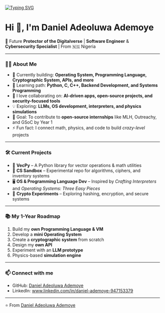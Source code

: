 [![Typing SVG](https://readme-typing-svg.demolab.com?font=Fira+Code&pause=1000&color=FF0000&center=true&vCenter=true&width=800&lines=Hi%2C+I'm+Daniel+Adeoluwa+Ademoye;Protector+of+the+Digitalverse;Aspiring+Software+Engineer;Cybersecurity+Enthusiast;Lifelong+Learner+%26+Innovator)](https://git.io/typing-svg)


# Hi 👋, I'm Daniel Adeoluwa Ademoye

🚀 Future **Protector of the Digitalverse** | **Software Engineer** & **Cybersecurity Specialist** | From 🇳🇬 Nigeria  

---

### 👨‍💻 About Me  
- 🔭 Currently building: **Operating System, Programming Language, Cryptographic System, APIs, and more**  
- 🌱 Learning path: **Python, C, C++, Backend Development, and Systems Programming**  
- 👯 I love collaborating on: **AI-driven apps, open-source projects, and security-focused tools**  
- 💡 Exploring: **LLMs, OS development, interpreters, and physics simulations**  
- 🎯 Goal: To contribute to **open-source internships** like MLH, Outreachy, and GSoC by Year 1  
- ⚡ Fun fact: I connect math, physics, and code to build *crazy-level* projects  

---

### 🛠️ Current Projects  
- 🧮 **VecPy** – A Python library for vector operations & math utilities  
- 🧩 **CS Sandbox** – Experimental repo for algorithms, ciphers, and inventory systems  
- 🖥️ **OS & Programming Language Dev** – Inspired by *Crafting Interpreters* and *Operating Systems: Three Easy Pieces*  
- 🔐 **Crypto Experiments** – Exploring hashing, encryption, and secure systems  

---

### 📚 My 1-Year Roadmap  
1. Build my **own Programming Language & VM**  
2. Develop a **mini Operating System**  
3. Create a **cryptographic system** from scratch  
4. Design my **own API**  
5. Experiment with an **LLM prototype**  
6. Physics-based **simulation engine**  

---

### 📫 Connect with me  
- GitHub: [Daniel Adeoluwa Ademoye](https://github.com/Ade20boss)  
- LinkedIn: www.linkedin.com/in/daniel-ademoye-947153379

---

⭐ From [Daniel Adeoluwa Ademoye ](https://github.com/Ade20boss)  
